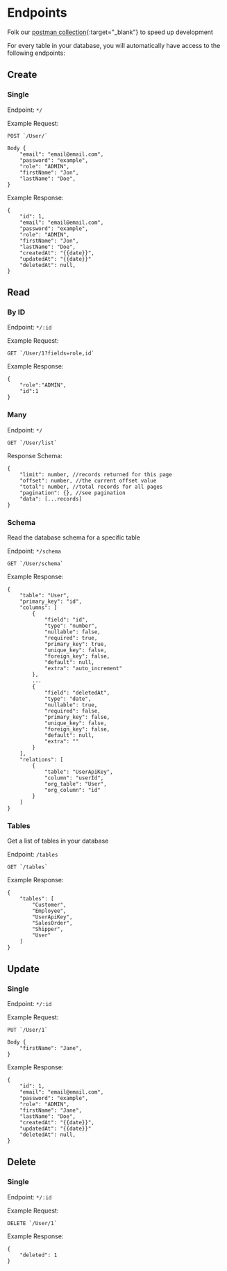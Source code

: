# Endpoints

Folk our [postman collection](https://www.postman.com/juicyllama/workspace/framework/folder/18538466-e4034b2d-9a3e-42a9-a850-c551d47abfbe){:target="_blank"} to speed up development

For every table in your database, you will automatically have access to the following endpoints:

## Create

### Single

Endpoint: `*/`

Example Request:

```
POST `/User/`

Body {
    "email": "email@email.com",
    "password": "example",
    "role": "ADMIN",
    "firstName": "Jon",
    "lastName": "Doe",
}

```

Example Response: 

```
{
    "id": 1,
    "email": "email@email.com",
    "password": "example",
    "role": "ADMIN",
    "firstName": "Jon",
    "lastName": "Doe",
    "createdAt": "{{date}}",
    "updatedAt": "{{date}}"
    "deletedAt": null,
}
```

## Read

### By ID

Endpoint: `*/:id`

Example Request:

```
GET `/User/1?fields=role,id`
```

Example Response: 

```
{   
    "role":"ADMIN",
    "id":1
}
```

### Many

Endpoint: `*/`

```
GET `/User/list`
```

Response Schema: 

```
{
    "limit": number, //records returned for this page
    "offset": number, //the current offset value
    "total": number, //total records for all pages
    "pagination": {}, //see pagination
    "data": [...records]
}
```

### Schema

Read the database schema for a specific table

Endpoint: `*/schema`

```
GET `/User/schema`
```

Example Response: 

```
{
    "table": "User",
    "primary_key": "id",
    "columns": [
        {
            "field": "id",
            "type": "number",
            "nullable": false,
            "required": true,
            "primary_key": true,
            "unique_key": false,
            "foreign_key": false,
            "default": null,
            "extra": "auto_increment"
        },
        ...
        {
            "field": "deletedAt",
            "type": "date",
            "nullable": true,
            "required": false,
            "primary_key": false,
            "unique_key": false,
            "foreign_key": false,
            "default": null,
            "extra": ""
        }
    ],
    "relations": [
        {
            "table": "UserApiKey",
            "column": "userId",
            "org_table": "User",
            "org_column": "id"
        }
    ]
}
```

### Tables

Get a list of tables in your database

Endpoint: `/tables`

```
GET `/tables`
```

Example Response: 

```
{
    "tables": [
        "Customer",
        "Employee",
        "UserApiKey",
        "SalesOrder",
        "Shipper",
        "User"
    ]
}
```



## Update

### Single

Endpoint: `*/:id`

Example Request:

```
PUT `/User/1`

Body {
    "firstName": "Jane",
}
```

Example Response: 

```
{
    "id": 1,
    "email": "email@email.com",
    "password": "example",
    "role": "ADMIN",
    "firstName": "Jane",
    "lastName": "Doe",
    "createdAt": "{{date}}",
    "updatedAt": "{{date}}"
    "deletedAt": null,
}
```

## Delete

### Single

Endpoint: `*/:id`

Example Request:

```
DELETE `/User/1`
```

Example Response: 

```
{
    "deleted": 1
}
```
